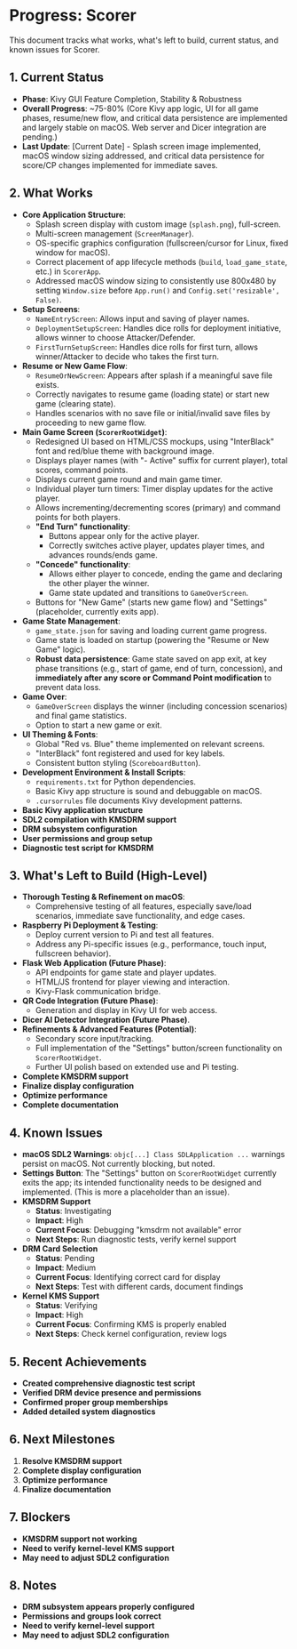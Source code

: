 # Progress: Scorer

This document tracks what works, what's left to build, current status, and known issues for Scorer.

## 1. Current Status

- **Phase**: Kivy GUI Feature Completion, Stability & Robustness
- **Overall Progress**: ~75-80% (Core Kivy app logic, UI for all game phases, resume/new flow, and critical data persistence are implemented and largely stable on macOS. Web server and Dicer integration are pending.)
- **Last Update**: [Current Date] - Splash screen image implemented, macOS window sizing addressed, and critical data persistence for score/CP changes implemented for immediate saves.

## 2. What Works

- **Core Application Structure**:
  - Splash screen display with custom image (`splash.png`), full-screen.
  - Multi-screen management (`ScreenManager`).
  - OS-specific graphics configuration (fullscreen/cursor for Linux, fixed window for macOS).
  - Correct placement of app lifecycle methods (`build`, `load_game_state`, etc.) in `ScorerApp`.
  - Addressed macOS window sizing to consistently use 800x480 by setting `Window.size` before `App.run()` and `Config.set('resizable', False)`.
- **Setup Screens**:
  - `NameEntryScreen`: Allows input and saving of player names.
  - `DeploymentSetupScreen`: Handles dice rolls for deployment initiative, allows winner to choose Attacker/Defender.
  - `FirstTurnSetupScreen`: Handles dice rolls for first turn, allows winner/Attacker to decide who takes the first turn.
- **Resume or New Game Flow**:
  - `ResumeOrNewScreen`: Appears after splash if a meaningful save file exists.
  - Correctly navigates to resume game (loading state) or start new game (clearing state).
  - Handles scenarios with no save file or initial/invalid save files by proceeding to new game flow.
- **Main Game Screen (`ScorerRootWidget`)**:
  - Redesigned UI based on HTML/CSS mockups, using "InterBlack" font and red/blue theme with background image.
  - Displays player names (with "- Active" suffix for current player), total scores, command points.
  - Displays current game round and main game timer.
  - Individual player turn timers: Timer display updates for the active player.
  - Allows incrementing/decrementing scores (primary) and command points for both players.
  - **"End Turn" functionality**:
    - Buttons appear only for the active player.
    - Correctly switches active player, updates player times, and advances rounds/ends game.
  - **"Concede" functionality**:
    - Allows either player to concede, ending the game and declaring the other player the winner.
    - Game state updated and transitions to `GameOverScreen`.
  - Buttons for "New Game" (starts new game flow) and "Settings" (placeholder, currently exits app).
- **Game State Management**:
  - `game_state.json` for saving and loading current game progress.
  - Game state is loaded on startup (powering the "Resume or New Game" logic).
  - **Robust data persistence**: Game state saved on app exit, at key phase transitions (e.g., start of game, end of turn, concession), and **immediately after any score or Command Point modification** to prevent data loss.
- **Game Over**:
  - `GameOverScreen` displays the winner (including concession scenarios) and final game statistics.
  - Option to start a new game or exit.
- **UI Theming & Fonts**:
  - Global "Red vs. Blue" theme implemented on relevant screens.
  - "InterBlack" font registered and used for key labels.
  - Consistent button styling (`ScoreboardButton`).
- **Development Environment & Install Scripts**:
  - `requirements.txt` for Python dependencies.
  - Basic Kivy app structure is sound and debuggable on macOS.
  - `.cursorrules` file documents Kivy development patterns.
- **Basic Kivy application structure**
- **SDL2 compilation with KMSDRM support**
- **DRM subsystem configuration**
- **User permissions and group setup**
- **Diagnostic test script for KMSDRM**

## 3. What's Left to Build (High-Level)

- **Thorough Testing & Refinement on macOS**:
  - Comprehensive testing of all features, especially save/load scenarios, immediate save functionality, and edge cases.
- **Raspberry Pi Deployment & Testing**:
  - Deploy current version to Pi and test all features.
  - Address any Pi-specific issues (e.g., performance, touch input, fullscreen behavior).
- **Flask Web Application (Future Phase)**:
  - API endpoints for game state and player updates.
  - HTML/JS frontend for player viewing and interaction.
  - Kivy-Flask communication bridge.
- **QR Code Integration (Future Phase)**:
  - Generation and display in Kivy UI for web access.
- **Dicer AI Detector Integration (Future Phase)**.
- **Refinements & Advanced Features (Potential)**:
  - Secondary score input/tracking.
  - Full implementation of the "Settings" button/screen functionality on `ScorerRootWidget`.
  - Further UI polish based on extended use and Pi testing.
- **Complete KMSDRM support**
- **Finalize display configuration**
- **Optimize performance**
- **Complete documentation**

## 4. Known Issues

- **macOS SDL2 Warnings**: `objc[...] Class SDLApplication ...` warnings persist on macOS. Not currently blocking, but noted.
- **Settings Button**: The "Settings" button on `ScorerRootWidget` currently exits the app; its intended functionality needs to be designed and implemented. (This is more a placeholder than an issue).
- **KMSDRM Support**
  - **Status**: Investigating
  - **Impact**: High
  - **Current Focus**: Debugging "kmsdrm not available" error
  - **Next Steps**: Run diagnostic tests, verify kernel support
- **DRM Card Selection**
  - **Status**: Pending
  - **Impact**: Medium
  - **Current Focus**: Identifying correct card for display
  - **Next Steps**: Test with different cards, document findings
- **Kernel KMS Support**
  - **Status**: Verifying
  - **Impact**: High
  - **Current Focus**: Confirming KMS is properly enabled
  - **Next Steps**: Check kernel configuration, review logs

## 5. Recent Achievements

- **Created comprehensive diagnostic test script**
- **Verified DRM device presence and permissions**
- **Confirmed proper group memberships**
- **Added detailed system diagnostics**

## 6. Next Milestones

1. **Resolve KMSDRM support**
2. **Complete display configuration**
3. **Optimize performance**
4. **Finalize documentation**

## 7. Blockers

- **KMSDRM support not working**
- **Need to verify kernel-level KMS support**
- **May need to adjust SDL2 configuration**

## 8. Notes

- **DRM subsystem appears properly configured**
- **Permissions and groups look correct**
- **Need to verify kernel-level support**
- **May need to adjust SDL2 configuration**
